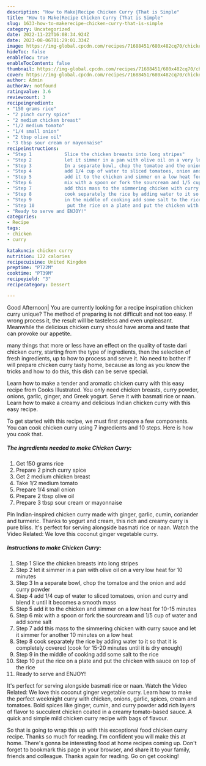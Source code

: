 ```yaml
---
description: "How to Make|Recipe Chicken Curry {That is Simple"
title: "How to Make|Recipe Chicken Curry {That is Simple"
slug: 1633-how-to-makerecipe-chicken-curry-that-is-simple
category: Uncategorized
date: 2022-11-22T16:08:34.924Z
date: 2023-08-06T01:29:01.334Z
image: https://img-global.cpcdn.com/recipes/71688451/680x482cq70/chicken-curry-recipe-main-photo.jpg
hideToc: false
enableToc: true
enableTocContent: false
thumbnail: https://img-global.cpcdn.com/recipes/71688451/680x482cq70/chicken-curry-recipe-main-photo.jpg
cover: https://img-global.cpcdn.com/recipes/71688451/680x482cq70/chicken-curry-recipe-main-photo.jpg
author: Admin
authorAv: notfound
ratingvalue: 3.6
reviewcount: 3
recipeingredient:
- "150 grams rice"
- "2 pinch curry spice"
- "2 medium chicken breast"
- "1/2 medium tomato"
- "1/4 small onion"
- "2 tbsp olive oil"
- "3 tbsp sour cream or mayonnaise"
recipeinstructions:
- "Step 1            Slice the chicken breasts into long stripes"
- "Step 2            let it simmer in a pan with olive oil on a very low heat for 10 minutes"
- "Step 3            In a separate bowl, chop the tomatoe and the onion and add curry powder"
- "Step 4            add 1/4 cup of water to sliced tomatoes, onion and curry and blend it until it becomes a smooth mass"
- "Step 5            add it to the chicken and simmer on a low heat for 10-15 minutes"
- "Step 6            mix with a spoon or fork the sourcream and 1/5 cup of water and add some salt"
- "Step 7            add this mass to the simmering chicken with curry sauce and let it simmer for another 10 minutes on a low heat"
- "Step 8            cook separately the rice by adding water to it so that it is completely covered (cook for 15-20 minutes until it is dry enough)"
- "Step 9            in the middle of cooking add some salt to the rice"
- "Step 10            put the rice on a plate and put the chicken with sauce on top of the rice"
- "Ready to serve and ENJOY!"
categories:
- Recipe
tags:
- chicken
- curry

katakunci: chicken curry 
nutrition: 122 calories
recipecuisine: United Kingdom
preptime: "PT22M"
cooktime: "PT39M"
recipeyield: "3"
recipecategory: Dessert

---
```



Good Afternoon| You are currently looking for a recipe inspiration chicken curry unique? The method of preparing is not difficult and not too easy. If wrong process it, the result will be tasteless and even unpleasant. Meanwhile the delicious chicken curry should have aroma and taste that can provoke our appetite.






many things that more or less have an effect on the quality of taste dari chicken curry, starting from the type of ingredients, then the selection of fresh ingredients, up to how to process and serve it. No need to bother if will prepare chicken curry tasty home, because as long as you know the tricks and how to do this, this dish can be serve special.


Learn how to make a tender and aromatic chicken curry with this easy recipe from Cooks Illustrated. You only need chicken breasts, curry powder, onions, garlic, ginger, and Greek yogurt. Serve it with basmati rice or naan. Learn how to make a creamy and delicious Indian chicken curry with this easy recipe.


To get started with this recipe, we must first prepare a few components. You can cook chicken curry using 7 ingredients and 10 steps. Here is how you cook that.

<!--inarticleads1-->

##### The ingredients needed to make Chicken Curry:

1. Get 150 grams rice
1. Prepare 2 pinch curry spice
1. Get 2 medium chicken breast
1. Take 1/2 medium tomato
1. Prepare 1/4 small onion
1. Prepare 2 tbsp olive oil
1. Prepare 3 tbsp sour cream or mayonnaise


Pin Indian-inspired chicken curry made with ginger, garlic, cumin, coriander and turmeric. Thanks to yogurt and cream, this rich and creamy curry is pure bliss. It&#39;s perfect for serving alongside basmati rice or naan. Watch the Video Related: We love this coconut ginger vegetable curry. 

<!--inarticleads2-->

##### Instructions to make Chicken Curry:

1. Step 1            Slice the chicken breasts into long stripes
1. Step 2            let it simmer in a pan with olive oil on a very low heat for 10 minutes
1. Step 3            In a separate bowl, chop the tomatoe and the onion and add curry powder
1. Step 4            add 1/4 cup of water to sliced tomatoes, onion and curry and blend it until it becomes a smooth mass
1. Step 5            add it to the chicken and simmer on a low heat for 10-15 minutes
1. Step 6            mix with a spoon or fork the sourcream and 1/5 cup of water and add some salt
1. Step 7            add this mass to the simmering chicken with curry sauce and let it simmer for another 10 minutes on a low heat
1. Step 8            cook separately the rice by adding water to it so that it is completely covered (cook for 15-20 minutes until it is dry enough)
1. Step 9            in the middle of cooking add some salt to the rice
1. Step 10            put the rice on a plate and put the chicken with sauce on top of the rice
1. Ready to serve and ENJOY!

It&#39;s perfect for serving alongside basmati rice or naan. Watch the Video Related: We love this coconut ginger vegetable curry. Learn how to make the perfect weeknight curry with chicken, onions, garlic, spices, cream and tomatoes. Bold spices like ginger, cumin, and curry powder add rich layers of flavor to succulent chicken coated in a creamy tomato-based sauce. A quick and simple mild chicken curry recipe with bags of flavour. 

So that is going to wrap this up with this exceptional food chicken curry recipe. Thanks so much for reading. I'm confident you will make this at home. There's gonna be interesting food at home recipes coming up. Don't forget to bookmark this page in your browser, and share it to your family, friends and colleague. Thanks again for reading. Go on get cooking!
